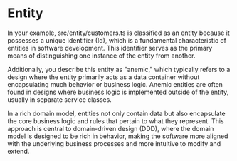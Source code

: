 # Entity

In your example, src/entity/customers.ts is classified as an entity because it possesses a unique identifier (Id), which is a fundamental characteristic of entities in software development. This identifier serves as the primary means of distinguishing one instance of the entity from another.

Additionally, you describe this entity as "anemic," which typically refers to a design where the entity primarily acts as a data container without encapsulating much behavior or business logic. Anemic entities are often found in designs where business logic is implemented outside of the entity, usually in separate service classes.

In a rich domain model, entities not only contain data but also encapsulate the core business logic and rules that pertain to what they represent. This approach is central to domain-driven design (DDD), where the domain model is designed to be rich in behavior, making the software more aligned with the underlying business processes and more intuitive to modify and extend.

